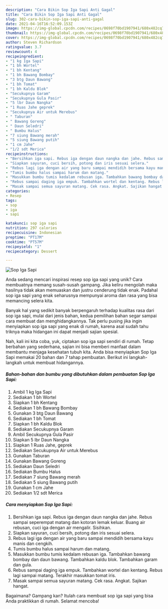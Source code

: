```yaml
---
description: "Cara Bikin Sop Iga Sapi Anti Gagal"
title: "Cara Bikin Sop Iga Sapi Anti Gagal"
slug: 302-cara-bikin-sop-iga-sapi-anti-gagal
date: 2021-04-16T16:52:09.153Z
image: https://img-global.cpcdn.com/recipes/0698f70bd1907941/680x482cq70/sop-iga-sapi-foto-resep-utama.jpg
thumbnail: https://img-global.cpcdn.com/recipes/0698f70bd1907941/680x482cq70/sop-iga-sapi-foto-resep-utama.jpg
cover: https://img-global.cpcdn.com/recipes/0698f70bd1907941/680x482cq70/sop-iga-sapi-foto-resep-utama.jpg
author: Steven Richardson
ratingvalue: 3.7
reviewcount: 4
recipeingredient:
- "1 kg Iga Sapi"
- "1 bh Wortel"
- "1 bh Kentang"
- "1 bh Bawang Bombay"
- "3 btg Daun Bawang"
- "1 bh Tomat"
- "1 bh Kaldu Blok"
- "Secukupnya Garam"
- "Secukupnya Gula Pasir"
- "5 lbr Daun Nangka"
- "1 Ruas Jahe geprek"
- "Secukupnya Air untuk Merebus"
- " Taburan"
- " Bawang Goreng"
- " Daun Seledri"
- " Bumbu Halus"
- "7 siung Bawang merah"
- "5 siung Bawang putih"
- "1 cm Jahe"
- "1/2 sdt Merica"
recipeinstructions:
- "Bersihkan iga sapi. Rebus iga dengan daun nangka dan jahe. Rebus sampai seperempat matang dan kotoran lemak keluar. Buang air rebusan, cuci iga dengan air mengalir. Sisihkan."
- "Siapkan sayuran, cuci bersih, potong dan iris sesuai selera."
- "Rebus lagi iga dengan air yang baru sampai mendidih bersama kayu manis dan cengkih."
- "Tumis bumbu halus sampai harum dan matang."
- "Masukkan bumbu tumis kedalam rebusan iga. Tambahkan bawang bombay dan daun bawang. Tambahkan kaldu blok. Tambahkan garam dan gula."
- "Rebus sampai daging iga empuk. Tambahkan wortel dan kentang. Rebus lagi sampai matang. Terakhir masukkan tomat iris."
- "Masak sampai semua sayuran matang. Cek rasa. Angkat. Sajikan hangat."
categories:
- Resep
tags:
- sop
- iga
- sapi

katakunci: sop iga sapi 
nutrition: 297 calories
recipecuisine: Indonesian
preptime: "PT17M"
cooktime: "PT57M"
recipeyield: "1"
recipecategory: Dessert

---
```



![Sop Iga Sapi](https://img-global.cpcdn.com/recipes/0698f70bd1907941/680x482cq70/sop-iga-sapi-foto-resep-utama.jpg)

Anda sedang mencari inspirasi resep sop iga sapi yang unik? Cara membuatnya memang susah-susah gampang. Jika keliru mengolah maka hasilnya tidak akan memuaskan dan justru cenderung tidak enak. Padahal sop iga sapi yang enak seharusnya mempunyai aroma dan rasa yang bisa memancing selera kita.



Banyak hal yang sedikit banyak berpengaruh terhadap kualitas rasa dari sop iga sapi, mulai dari jenis bahan, kedua pemilihan bahan segar sampai cara membuat dan menghidangkannya. Tak perlu pusing jika ingin menyiapkan sop iga sapi yang enak di rumah, karena asal sudah tahu triknya maka hidangan ini dapat menjadi sajian spesial.


Nah, kali ini kita coba, yuk, ciptakan sop iga sapi sendiri di rumah. Tetap berbahan yang sederhana, sajian ini bisa memberi manfaat dalam membantu menjaga kesehatan tubuh kita. Anda bisa menyiapkan Sop Iga Sapi memakai 20 bahan dan 7 tahap pembuatan. Berikut ini langkah-langkah untuk membuat hidangannya.

<!--inarticleads1-->

##### Bahan-bahan dan bumbu yang dibutuhkan dalam pembuatan Sop Iga Sapi:

1. Ambil 1 kg Iga Sapi
1. Sediakan 1 bh Wortel
1. Siapkan 1 bh Kentang
1. Sediakan 1 bh Bawang Bombay
1. Gunakan 3 btg Daun Bawang
1. Sediakan 1 bh Tomat
1. Siapkan 1 bh Kaldu Blok
1. Sediakan Secukupnya Garam
1. Ambil Secukupnya Gula Pasir
1. Siapkan 5 lbr Daun Nangka
1. Siapkan 1 Ruas Jahe, geprek
1. Sediakan Secukupnya Air untuk Merebus
1. Gunakan  Taburan
1. Gunakan  Bawang Goreng
1. Sediakan  Daun Seledri
1. Sediakan  Bumbu Halus
1. Sediakan 7 siung Bawang merah
1. Sediakan 5 siung Bawang putih
1. Gunakan 1 cm Jahe
1. Sediakan 1/2 sdt Merica




<!--inarticleads2-->

##### Cara menyiapkan Sop Iga Sapi:

1. Bersihkan iga sapi. Rebus iga dengan daun nangka dan jahe. Rebus sampai seperempat matang dan kotoran lemak keluar. Buang air rebusan, cuci iga dengan air mengalir. Sisihkan.
1. Siapkan sayuran, cuci bersih, potong dan iris sesuai selera.
1. Rebus lagi iga dengan air yang baru sampai mendidih bersama kayu manis dan cengkih.
1. Tumis bumbu halus sampai harum dan matang.
1. Masukkan bumbu tumis kedalam rebusan iga. Tambahkan bawang bombay dan daun bawang. Tambahkan kaldu blok. Tambahkan garam dan gula.
1. Rebus sampai daging iga empuk. Tambahkan wortel dan kentang. Rebus lagi sampai matang. Terakhir masukkan tomat iris.
1. Masak sampai semua sayuran matang. Cek rasa. Angkat. Sajikan hangat.




Bagaimana? Gampang kan? Itulah cara membuat sop iga sapi yang bisa Anda praktikkan di rumah. Selamat mencoba!

